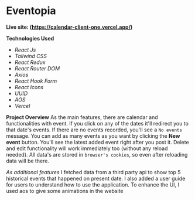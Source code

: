 # Eventopia

**Live site: (https://calendar-client-one.vercel.app/)**

**Technologies Used**
- *React Js*
- *Tailwind CSS*
- *React Redux*
- *React Router DOM*
- *Axios*
- *React Hook Form*
- *React Icons*
- *UUID*
- *AOS*
- *Vercel*

**Project Overview**
As the main features, there are calendar and functionalities with event. If you click on any of the dates it'll redirect you to that date's events. If there are no events recorded, you'll see a `No events` message. You can add as many events as you want by clicking the **New event** button. You'll see the latest added event right after you post it. Delete and edit functionality will work immediately too (without any reload needed). All data's are stored in `browser's cookies`, so even after reloading data will be there. 

*As additional features* I fetched data from a third party api to show top 5 historical events that happened on present date. I also added a user guide for users to understand how to use the application. To enhance the UI, I used aos to give some animations in the website
